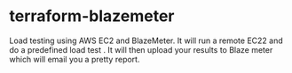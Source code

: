 # terraform-blazemeter
Load testing using AWS EC2 and BlazeMeter.
It will run a remote EC22 and do a predefined load test . It will then upload your results to Blaze meter which will email you a pretty report.

